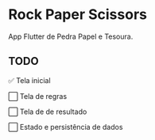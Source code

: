 # Rock Paper Scissors

App Flutter de Pedra Papel e Tesoura.

## TODO

✅ Tela inicial

⬜ Tela de regras

⬜ Tela de de resultado

⬜ Estado e persistência de dados
